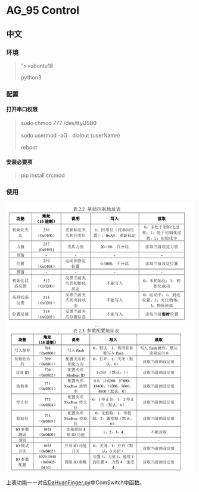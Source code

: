 # AG_95 Control
## 中文
### 环境
>">=ubuntu18
> 
> python3

### 配置
#### 打开串口权限
>sudo chmod 777 /dev/ttyUSB0 
> 
>sudo usermod -aG　dialout {userName}
> 
> reboot
#### 安装必要项
> pip install crcmod
### 使用
![img.png](pdfInfor/img.png)
![img_1.png](pdfInfor/img_1.png)

上表功能一一对应[DaHuanFinger.py](/AG-95Control.py)中ComSwitch中函数。